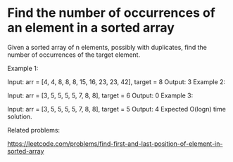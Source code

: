 # Find the number of occurrences of an element in a sorted array
Given a sorted array of n elements, possibly with duplicates, find the number of occurrences of the target element.


Example 1:


Input: arr = [4, 4, 8, 8, 8, 15, 16, 23, 23, 42], target = 8
Output: 3
Example 2:


Input: arr = [3, 5, 5, 5, 5, 7, 8, 8], target = 6
Output: 0
Example 3:


Input: arr = [3, 5, 5, 5, 5, 7, 8, 8], target = 5
Output: 4
Expected O(logn) time solution.


Related problems:


https://leetcode.com/problems/find-first-and-last-position-of-element-in-sorted-array
